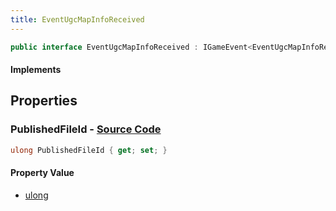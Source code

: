 ```yaml
---
title: EventUgcMapInfoReceived
---
```


```csharp
public interface EventUgcMapInfoReceived : IGameEvent<EventUgcMapInfoReceived>
```

#### Implements

## Properties

### **PublishedFileId** - [Source Code](https://github.com/swiftly-solution/swiftlys2/blob/main/managed/src/SwiftlyS2.Generated/GameEvents/Interfaces/EventUgcMapInfoReceived.cs#L21)

```csharp
ulong PublishedFileId { get; set; }
```

#### Property Value

- [ulong](https://learn.microsoft.com/dotnet/api/system.uint64)

